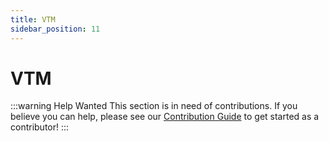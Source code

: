 ```yaml
---
title: VTM
sidebar_position: 11
---
```


# VTM

:::warning Help Wanted
This section is in need of contributions. If you believe you can help, please see our [Contribution Guide](../docs/contribution-guide.md) to get started as a contributor!
:::